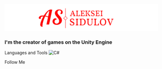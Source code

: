 ![Header](https://github.com/ValkorionSidulov/ValkorionSidulov/blob/main/assets/Header.png)

### I'm the creator of games on the Unity Engine

Languages and Tools
![C#](https://img.shields.io/badge/-C-090909?style=for-the-badge&logo=C#&logoColor=1225D2)

Follow Me
